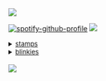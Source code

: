<img src="https://file.garden/Zvc9-_BkGl48gASt/tumblr_35c11451945517b94d17ce6a5f84e0e3_d68c91ae_1280.png">

[![spotify-github-profile](https://spotify-github-profile.kittinanx.com/api/view?uid=31blrcsa5a2jfah66gxcy2gdm6he&cover_image=true&theme=default&show_offline=true&background_color=121212&interchange=true)](https://spotify-github-profile.kittinanx.com/api/view?uid=31blrcsa5a2jfah66gxcy2gdm6he&redirect=true) <img src="https://file.garden/Zvc9-_BkGl48gASt/8ef0592268e15e3f1dc99dfb8b349e5a-removebg-preview.png"><br>

<details><summary style="font-size: 13px;" class="mb8"><u>stamps</u> </summary>

<p>

<img src="https://file.garden/Zvc9-_BkGl48gASt/tumblr_24e01291512666456ca1792db2a09ec9_a2df73a1_100.png"><img src="https://file.garden/Zvc9-_BkGl48gASt/tumblr_3fa9f848a4cc94669f78e4146798c9af_742dc17c_100.jpg"><img src="https://file.garden/Zvc9-_BkGl48gASt/glowface.gif"><img src="https://file.garden/Zvc9-_BkGl48gASt/simon.gif"><img src="https://file.garden/Zvc9-_BkGl48gASt/tumblr_9e4da4266cb8324d0f3af2c21472080c_41a6fca0_100.png"><img src="https://file.garden/Zvc9-_BkGl48gASt/mcr5_stamp.webp"><img src="https://file.garden/Zvc9-_BkGl48gASt/dda7n69-636915b8-4dce-4c1f-8d4e-51cf4cb648d9.png"><img src="https://file.garden/Zvc9-_BkGl48gASt/tumblr_3520e5b5c0b68f7a3ffefee772f833a0_a3e9f9e6_100.webp"><img src="https://file.garden/Zvc9-_BkGl48gASt/Elephant-stamp.gif"><img src="https://file.garden/Zvc9-_BkGl48gASt/tumblr_bc7a6e6fb0674736e93fabd22fcab1e6_ed30ed33_100.png"><img src="https://file.garden/Zvc9-_BkGl48gASt/b13.png"><img src="https://file.garden/Zvc9-_BkGl48gASt/tumblr_056cbdfb5170cb3e3bf6ed59f4cd56f6_5c10352d_100.png"><img src="https://file.garden/Zvc9-_BkGl48gASt/4dcff2ea0f1c83904f2c0f784e6d43359c0e8928.gif"><img src="https://file.garden/Zvc9-_BkGl48gASt/b713dce3204784c81b046825af3b3c7ccfe78df9.gif"><img src="https://file.garden/Zvc9-_BkGl48gASt/75dfa2076ad394a80a5ec1a0009961320765d66a.gif"><img src="https://file.garden/Zvc9-_BkGl48gASt/tumblr_inline_ont4mw6Ssw1u5rvwj_500.gif"><img src="https://file.garden/Zvc9-_BkGl48gASt/43eb00f4.png"><img src="https://file.garden/Zvc9-_BkGl48gASt/tumblr_ph0qh6iOk31xy0eh3o3_100.png"><img src="https://file.garden/Zvc9-_BkGl48gASt/b296ad46edac6c8542652a276160be63485d1192.png"><img src="https://file.garden/Zvc9-_BkGl48gASt/c114da31dcd997ad6ff69bb0a18038c4f6228d74.png"><img src="https://file.garden/Zvc9-_BkGl48gASt/d48c61bba47adb45d5703100b57cf9b655436814.png"><img src="https://file.garden/Zvc9-_BkGl48gASt/bakerrainbow.png"><img src="https://file.garden/Zvc9-_BkGl48gASt/tumblr_24cd8cf9bc4bda1b88a5f4abead015ec_ad327217_100.jpg"><img src="https://file.garden/Zvc9-_BkGl48gASt/ferret.png"><img src="https://file.garden/Zvc9-_BkGl48gASt/believe.png"><img src="https://file.garden/Zvc9-_BkGl48gASt/baddecisions.png"><img src="https://file.garden/Zvc9-_BkGl48gASt/furret2.png"><img src="https://file.garden/Zvc9-_BkGl48gASt/guinea.gif"><img src="https://file.garden/Zvc9-_BkGl48gASt/ilovemusic.gif"><img src="https://file.garden/Zvc9-_BkGl48gASt/rockmusic.gif"><img src="https://file.garden/Zvc9-_BkGl48gASt/ddw2ege-da13eb4c-1997-413c-9f7d-bb874bf776cf.png"><img src="https://file.garden/Zvc9-_BkGl48gASt/kandi.png"><img src="https://file.garden/Zvc9-_BkGl48gASt/Homestuckshater.webp"><img src="https://file.garden/Zvc9-_BkGl48gASt/emoshavefeelinh2.gif"><img src="https://file.garden/Zvc9-_BkGl48gASt/omgg.png"><img src="https://file.garden/Zvc9-_BkGl48gASt/badapple.gif"><img src="https://file.garden/Zvc9-_BkGl48gASt/_3.png"><img src="https://file.garden/Zvc9-_BkGl48gASt/Karkathit.gif"><img src="https://file.garden/Zvc9-_BkGl48gASt/carseatheadrest.jpg"><img src="https://file.garden/Zvc9-_BkGl48gASt/dave1.png"><img src="https://file.garden/Zvc9-_BkGl48gASt/luv-zombies1.jpg"><img src="https://file.garden/Zvc9-_BkGl48gASt/apple_shoe.png"><img src="https://file.garden/Zvc9-_BkGl48gASt/buttons.png"><img src="https://file.garden/Zvc9-_BkGl48gASt/belts.png"><img src="https://file.garden/Zvc9-_BkGl48gASt/dirk.gif"><img src="https://file.garden/Zvc9-_BkGl48gASt/emo_b.png"><img src="https://file.garden/Zvc9-_BkGl48gASt/princess.gif"><img src="https://file.garden/Zvc9-_BkGl48gASt/wallace1.png"><img src="https://file.garden/Zvc9-_BkGl48gASt/vampires.png"><img src="https://file.garden/Zvc9-_BkGl48gASt/jthm-fan.gif"><img src="https://file.garden/Zvc9-_BkGl48gASt/hardly-logout.png"><img src="https://file.garden/Zvc9-_BkGl48gASt/black-dresses4.png"><img src="https://file.garden/Zvc9-_BkGl48gASt/tumblr_bc7a6e6fb0674736e93fabd22fcab1e6_ed30ed33_100.png"><img src="https://file.garden/Zvc9-_BkGl48gASt/tumblr_78a963353822a92f1905b9361ca56699_14dd2fa3_100.gif"><img src="https://file.garden/Zvc9-_BkGl48gASt/Davesteidee.gif"><img src="https://file.garden/Zvc9-_BkGl48gASt/389249151404cfc697bad3ef310ce0d57af77ea4.gif"><img src="https://file.garden/Zvc9-_BkGl48gASt/nepeta.gif"><img src="https://file.garden/Zvc9-_BkGl48gASt/dsprite.png"><img src="https://file.garden/Zvc9-_BkGl48gASt/tumblr_7ef9cb744d226fab1fb380457ed243cf_a880444d_100.webp"><img src="https://file.garden/Zvc9-_BkGl48gASt/tumblr_0757d8e8f3637781a85096653e674fa8_adecd379_100.jpg"><img src="https://file.garden/Zvc9-_BkGl48gASt/leopard_print.png"><img src="https://file.garden/Zvc9-_BkGl48gASt/mustache.png"><img src="https://file.garden/Zvc9-_BkGl48gASt/dave1.png"><img src="https://file.garden/Zvc9-_BkGl48gASt/typos.gif"><img src="https://file.garden/Zvc9-_BkGl48gASt/80c31af7408b92eefd6674acaef73e8cd05af54d.gif"><img src="https://file.garden/Zvc9-_BkGl48gASt/f92e40a3.png"><img src="https://file.garden/Zvc9-_BkGl48gASt/9f2163914360aeb2f50ffd9aef85103d85c65256.gif"><img src="https://file.garden/Zvc9-_BkGl48gASt/d1em5fa-209976bd-c4dc-4ee2-a8b0-ccfc8a52a345.gif"><img src="https://file.garden/Zvc9-_BkGl48gASt/aeaeaeaeaw.png"><img src="https://file.garden/Zvc9-_BkGl48gASt/d2ofn3j-b424517b-62d6-42f0-a530-a9b0fb934a80.gif"><img src="https://file.garden/Zvc9-_BkGl48gASt/db9v397-284db557-6847-4d21-ad1a-fd986c4d4176.png"><img src="https://file.garden/Zvc9-_BkGl48gASt/da6qxyg-b84be382-3c87-487b-87ef-e481f61c6589.png"><img src="https://file.garden/Zvc9-_BkGl48gASt/dbvx3ch-78fab7e3-e1b7-462d-b7ea-d9157cfa8224.png"><img src="https://file.garden/Zvc9-_BkGl48gASt/d55xsql-923d5b66-8a86-40f9-af8d-607d0452d2e0.png"><img src="https://file.garden/Zvc9-_BkGl48gASt/d6lbdlr-f50b9f99-8c24-4f47-9fa6-7cd734a23ef8.png"><img src="https://file.garden/Zvc9-_BkGl48gASt/d4pem6a-17abc6e0-7aad-489f-8ca5-105b94dcd0d1.gif"><img src="https://file.garden/Zvc9-_BkGl48gASt/d8yrl1j-c8e962fc-50ce-48e5-bcaa-01e785f5ad1c.gif"><img src="https://file.garden/Zvc9-_BkGl48gASt/jay-2.png"><img src="https://file.garden/Zvc9-_BkGl48gASt/dggu38j-168d8a94-1d27-43cb-afe0-8922c98c0147.gif"><img src="https://file.garden/Zvc9-_BkGl48gASt/dggu4al-4ff6b685-af28-4878-97d1-b063a1ecc531.gif"><img src="https://file.garden/Zvc9-_BkGl48gASt/dgdrcch-6ab5cda3-66f9-4069-a8fb-add4e5f34a16.gif"><img src="https://file.garden/Zvc9-_BkGl48gASt/SEBASTIAN-PETPET.gif"><img src="https://file.garden/Zvc9-_BkGl48gASt/dgnefgj-58722b58-027e-4479-a982-e127148392aa.gif"><img src="https://file.garden/Zvc9-_BkGl48gASt/dgh9a6e-b402b992-8531-4acc-b096-c3d20a2c2e1d.gif"><img src="https://file.garden/Zvc9-_BkGl48gASt/d5lqnoe-677cb00e-d374-4378-bfc6-887665f51371.png"><img src="https://file.garden/Zvc9-_BkGl48gASt/681d5920.gif"><img src="https://file.garden/Zvc9-_BkGl48gASt/dc835j7-c236b83f-72e7-42d9-a15f-7c94fe9d7b7a.png"><img src="https://file.garden/Zvc9-_BkGl48gASt/tumblr_8b7e548cad2ab672ae14b795e4970700_12c962d7_100.webp"><img src="https://file.garden/Zvc9-_BkGl48gASt/b3.gif"><img src="https://file.garden/Zvc9-_BkGl48gASt/2xDMfyM.jpg"><img src="https://file.garden/Zvc9-_BkGl48gASt/3454ee0cb967132f60b06cf265bcc8b47a3112db.gif"><img src="https://file.garden/Zvc9-_BkGl48gASt/d2igrme-a53e36f5-0c71-48a1-827a-f5ff4200d32a.png"><img src="https://file.garden/Zvc9-_BkGl48gASt/d2osjte-b2037b9f-44b7-4453-afdb-46401adab0d2.png"><img src="https://file.garden/Zvc9-_BkGl48gASt/d2pd2he-b284c3cb-010d-44f2-a963-dfa1d5e185bd.gif"><img src="https://file.garden/Zvc9-_BkGl48gASt/d2pi0ue-c495533d-b35e-4aad-9dac-4fb9aa3a369e.png"><img src="https://file.garden/Zvc9-_BkGl48gASt/tumblr_a1555693a5eda94e1d74a1a7b35f92d4_a431ba05_100.webp"><img src="https://file.garden/Zvc9-_BkGl48gASt/53c2f680.png"><img src="https://file.garden/Zvc9-_BkGl48gASt/160e213c.png"><img src="https://file.garden/Zvc9-_BkGl48gASt/e2b1e50c.png"><img src="https://file.garden/Zvc9-_BkGl48gASt/1d707c13.png"><img src="https://file.garden/Zvc9-_BkGl48gASt/f2bb7bec.png"><img src="https://file.garden/Zvc9-_BkGl48gASt/forest_aes_stamp_by_amekin_d9ok5x2-fullview.png"><img src="https://file.garden/Zvc9-_BkGl48gASt/_no__by_redkuu_da7nb16-fullview.png"><img src="https://file.garden/Zvc9-_BkGl48gASt/d1564u9-60c0ba18-603e-4dda-b6e0-f358bd452784.gif"><img src="https://file.garden/Zvc9-_BkGl48gASt/dark_trees_stamp_by_g0reh0und_d8jccvk-fullview.png"><img src="https://file.garden/Zvc9-_BkGl48gASt/image16.gif"><img src="https://file.garden/Zvc9-_BkGl48gASt/gir__s_bacon_soap_stamp_by_frelly_is_kelly.gif"><img src="https://file.garden/Zvc9-_BkGl48gASt/asdf_fan_by_mr_mooner.png"><img src="https://file.garden/Zvc9-_BkGl48gASt/7ae73b8acbab3639d85100ab8b2d1236-d4qghf1.gif"><img src="https://file.garden/Zvc9-_BkGl48gASt/i_imagine_with_music_stamp_by_tastelessfate.gif"><img src="https://file.garden/Zvc9-_BkGl48gASt/ddbdrjb-d171df1c-abd8-4644-9e88-50e54c7c6eb0.png"><img src="https://file.garden/Zvc9-_BkGl48gASt/dd83bfz-d24abff7-bce1-437f-bcbc-a1241c98c57c.png"><img src="https://file.garden/Zvc9-_BkGl48gASt/dd83bh6-3e9384a4-b0fc-48fb-bd3c-894e9e593f6e.png"><img src="https://file.garden/Zvc9-_BkGl48gASt/dd83bkf-8b5b725b-516d-4e7a-af0e-f02bf4ae4fa8.png"><img src="https://file.garden/Zvc9-_BkGl48gASt/dd7e3vz-4693ee67-65e3-47df-874e-a564c23ae1d9.png"><img src="https://file.garden/Zvc9-_BkGl48gASt/3f7eb5c0.gif"><img src="https://file.garden/Zvc9-_BkGl48gASt/rammy%20ujl.png"><img src="https://file.garden/Zvc9-_BkGl48gASt/hoot%20(4).png"><img src="https://file.garden/Zvc9-_BkGl48gASt/boot%20(5).gif"><img src="https://file.garden/Zvc9-_BkGl48gASt/3813e8ad-fc32-436b-891f-e4461ebce2a0.png"><img src="https://file.garden/Zvc9-_BkGl48gASt/flaiki4.png"><img src="https://file.garden/Zvc9-_BkGl48gASt/Al00ndr44.gif"><img src="https://file.garden/Zvc9-_BkGl48gASt/stamp176.png"><img src="https://file.garden/Zvc9-_BkGl48gASt/oceanicDA.png"><img src="https://file.garden/Zvc9-_BkGl48gASt/miiyukiichan2.png"><img src="https://file.garden/Zvc9-_BkGl48gASt/chocolaterevel2.gif"><img src="https://file.garden/Zvc9-_BkGl48gASt/chocolaterevel1.gif"><img src="https://file.garden/Zvc9-_BkGl48gASt/jackisnotbright.gif"><img src="https://file.garden/Zvc9-_BkGl48gASt/lovezombies.png"><img src="https://file.garden/Zvc9-_BkGl48gASt/dave.png"><img src="https://file.garden/Zvc9-_BkGl48gASt/eeyup.gif"><img src="https://file.garden/Zvc9-_BkGl48gASt/napplejack.png"><img src="https://file.garden/Zvc9-_BkGl48gASt/starlights.png"><img src="https://file.garden/Zvc9-_BkGl48gASt/terezi.png"><img src="https://file.garden/Zvc9-_BkGl48gASt/stamp25.png"><img src="https://file.garden/Zvc9-_BkGl48gASt/special.png"><img src="https://file.garden/Zvc9-_BkGl48gASt/irecorddavestrider.png"><img src="https://file.garden/Zvc9-_BkGl48gASt/funny_noises_by_cr1kk3t_d40pbg7.png"><img src="https://file.garden/Zvc9-_BkGl48gASt/iswear.gif"><img src="https://external-media.spacehey.net/media/sJ9cdg2hx1LF-pOGQdQLWSVHxG52mDmdHiD07FA7VhGg=/https://images-wixmp-ed30a86b8c4ca887773594c2.wixmp.com/i/ea1843dd-a5f3-48dd-b8c9-eb05e25b0b9b/d1nnnbh-ff5dadab-56a9-40aa-b894-d6409459d551.gif"><img src="https://external-media.spacehey.net/media/siTjCVItDu6k-ijd610xHBC0plzmVkB06MFIFN4hGbZw=/https://i.ibb.co/8MvYH5m/glasses-stamp-by-nurserabs-d6scoeh-fullview.png"><img src="https://external-media.spacehey.net/media/s_-w5X4SgkpLnGxUA_j3tvtZrL5MKiKt71iT9PGXfPoE=/https://popteamepic.carrd.co/assets/images/gallery75/d0fad615.png?v10408301085951"><img src="https://file.garden/Zvc9-_BkGl48gASt/goretrance_x_stamp_by_illr0y_di5n02l-fullview.png"><img src="https://file.garden/Zvc9-_BkGl48gASt/mainstream_muthafucka_stamp_by_illr0y_di5n050-fullview.png"><img src="https://file.garden/Zvc9-_BkGl48gASt/badstamp.jpg"><img src="https://file.garden/Zvc9-_BkGl48gASt/ilovev.png"><img src="https://file.garden/Zvc9-_BkGl48gASt/tumblr_a8dcea81b285606d6305c659aafcb7a4_19ca0449_100.png"><img src="https://file.garden/Zvc9-_BkGl48gASt/tumblr_c982fb4c5e101a939c168789bd9e3a37_6832d7e8_100.png"><img src="https://file.garden/Zvc9-_BkGl48gASt/tumblr_2c24367d368a8585c6c463f7c68c0026_6930438b_100.webp"><img src="https://file.garden/Zvc9-_BkGl48gASt/tumblr_3d789f03a2c7b087ca494e92b0a9b5eb_3b5f820a_100.webp"><img src="https://file.garden/Zvc9-_BkGl48gASt/tumblr_fa2b83ee30954357d1988de03de038aa_27b2a28f_100.png"><img src="https://file.garden/Zvc9-_BkGl48gASt/tumblr_365034bb19b1841eb7aa91ba7be3ef92_bb27f055_100.png"><img src="https://file.garden/Zvc9-_BkGl48gASt/tumblr_a2a7bebcb00171873483457743b40037_fad681e9_100.png"><img src="https://file.garden/Zvc9-_BkGl48gASt/tumblr_350f1ef0a2606ea6c8210974e8135e34_ee7b1fb4_100.png"><img src="https://file.garden/Zvc9-_BkGl48gASt/tumblr_e3743fe5c5a1809d427c58763b15ce3e_b24ce0de_100.webp"><img src="https://file.garden/Zvc9-_BkGl48gASt/tumblr_c027522be1939cf65afe3f3ce890d4ae_f3dd07ee_100.png"><img src="https://file.garden/Zvc9-_BkGl48gASt/tumblr_e3fea8530e5343d39669d12b45f93530_73ebb13b_100.jpg"><img src="https://file.garden/Zvc9-_BkGl48gASt/tumblr_53f2e2455d52f6821f4401488acbf475_f5b66bd9_100.png"><img src="https://file.garden/Zvc9-_BkGl48gASt/tumblr_361a90dcc39aaac23e2571caa5377c7e_9502add3_100.png"><img src="https://file.garden/Zvc9-_BkGl48gASt/tumblr_4710a12e7c70d4504c513fe318ad05a1_55e042a0_100.png"><img src="https://file.garden/Zvc9-_BkGl48gASt/tumblr_9dcf783bdd43d3feff676441631b5b07_828096e0_100.jpg"><img src="https://file.garden/Zvc9-_BkGl48gASt/tumblr_dbb7d1e6e6675d92eab54bd943db4acb_1f34d3ec_100.png"><img src="https://file.garden/Zvc9-_BkGl48gASt/tumblr_33040e38bb0d60d7ab6e1e664560b2a7_81c110fc_100.webp"><img src="https://file.garden/Zvc9-_BkGl48gASt/tumblr_cfcc23125987c8b68c46cd0c5582526b_df820fca_100.webp"><img src="https://file.garden/Zvc9-_BkGl48gASt/tumblr_dcead6d9263be73afef91fd2c170b5ff_bbb0e959_100.png"><img src="https://file.garden/Zvc9-_BkGl48gASt/tumblr_d185b2788832572273b2420c8a8c113e_b6dce00b_100.png"><img src="https://file.garden/Zvc9-_BkGl48gASt/tumblr_e1f27df36ffd4a2cc9241cc162a738f4_b9244da4_100.png"><img src="https://file.garden/Zvc9-_BkGl48gASt/tumblr_8bfa8dbcbdebc8708173f77c36![meta10](https://github.com/user-attachments/assets/1fec4ac1-f954-45f9-a96e-e92ac0126f75)
533bc2_c61b471a_100.png"><img src="https://file.garden/Zvc9-_BkGl48gASt/tumblr_4e2110b2eeb4c343f7d5aa7ef485a727_397ca7c1_100.png"><img src="https://file.garden/Zvc9-_BkGl48gASt/tumblr_8bbf71682f93ac331c149c4bf6d0819e_77d685ec_100.png"><img src="https://file.garden/Zvc9-_BkGl48gASt/tumblr_9c0c9c50cbec8704613bcbc4079a02f7_6690373f_100.png"><img src="https://file.garden/Zvc9-_BkGl48gASt/tumblr_5edade3b486148ea186c6c36ade2db4f_a46bcb50_100.png"><img src="https://file.garden/Zvc9-_BkGl48gASt/tumblr_537cf49bff4c501d2a88a2e2f1b189c3_95531042_100.png"><img src="https://file.garden/Zvc9-_BkGl48gASt/tumblr_aa7c13172f52b10850082a3f6fdcc553_d293a269_100.png"><img src="https://file.garden/Zvc9-_BkGl48gASt/tumblr_e36c103321c554e6817f31327eb37c06_873f15f7_100.png"><img src="https://file.garden/Zvc9-_BkGl48gASt/tumblr_8830302244842cbc4c6dcf084befc88f_4bf41e48_100.png"><img src="https://file.garden/Zvc9-_BkGl48gASt/tumblr_6eb8cac3917fd074893fa526505ca421_3b8726b0_100.webp"><img src="https://file.garden/Zvc9-_BkGl48gASt/tumblr_1d53d312e0c3748c68bafad76add52d0_e6855430_100.png"><img src="https://file.garden/Zvc9-_BkGl48gASt/tumblr_56e45e3a173528b5506572995c65940a_1231c73f_100.webp"><img src="https://file.garden/Zvc9-_BkGl48gASt/tumblr_2d86fde9ec3ae2b5d8fc647bce3176c2_e14da683_100.png"><img src="https://file.garden/Zvc9-_BkGl48gASt/nightowl.gif"><img src="https://file.garden/Zvc9-_BkGl48gASt/kickbox.gif"><img src="https://file.garden/Zvc9-_BkGl48gASt/kle.png"><img src="https://file.garden/Zvc9-_BkGl48gASt/d5x9pgt-295551f3-5f53-4120-ab66-4db5cec500bd.png"><img src="https://file.garden/Zvc9-_BkGl48gASt/dd4uujw-73737255-7fe5-41cf-bdc1-6bb8df950fd7.png"><img src="https://file.garden/Zvc9-_BkGl48gASt/a33.gif"><img src="https://file.garden/Zvc9-_BkGl48gASt/a40.jpg"><img src="https://file.garden/Zvc9-_BkGl48gASt/a72.gif"><img src="https://file.garden/Zvc9-_BkGl48gASt/i2.gif"><img src="https://file.garden/Zvc9-_BkGl48gASt/f35.png"><img src="https://file.garden/Zvc9-_BkGl48gASt/f24.png"><img src="https://file.garden/Zvc9-_BkGl48gASt/k35.gif"><img src="https://file.garden/Zvc9-_BkGl48gASt/b27.gif"><img src="https://file.garden/Zvc9-_BkGl48gASt/b73.png"><img src="https://file.garden/Zvc9-_BkGl48gASt/b59.png"><img src="https://file.garden/Zvc9-_BkGl48gASt/c14.gif"><img src="https://file.garden/Zvc9-_BkGl48gASt/c11.gif"><img src="https://file.garden/Zvc9-_BkGl48gASt/d45.gif"><img src="https://file.garden/Zvc9-_BkGl48gASt/d29.png"><img src="https://file.garden/Zvc9-_BkGl48gASt/d85.png"><img src="https://file.garden/Zvc9-_BkGl48gASt/dihirk5-f1235cad-7aee-4aed-96d6-307c7eae0c52.png"><img src="https://file.garden/Zvc9-_BkGl48gASt/dihoeq9-b2e59663-c773-40c7-89d6-1e583a970174.png"><img src="https://file.garden/Zvc9-_BkGl48gASt/dihiokn-c457aa2b-6d48-4024-b554-2ea8cd5d9f1c.png"><img src="https://file.garden/Zvc9-_BkGl48gASt/STAMP%20(2202).png"><img src="https://file.garden/Zvc9-_BkGl48gASt/wow%20crazy.png"><img src="https://file.garden/Zvc9-_BkGl48gASt/zeroday.png"><img src="https://file.garden/Zvc9-_BkGl48gASt/daz5wcs-ce0ae379-0e44-43b8-b693-158b22c4b642.png"><img src="https://file.garden/Zvc9-_BkGl48gASt/STAMP%20breaking%20bad.gif"><img src="https://file.garden/Zvc9-_BkGl48gASt/bratstamp.png"><img src="https://file.garden/Zvc9-_BkGl48gASt/723200361a01e72a332336603eee41dcdf250a9a.png"><img src="https://file.garden/Zvc9-_BkGl48gASt/dd8e2pd-42c444cd-48b9-458e-b4bb-572169394769.png"><img src="https://file.garden/Zvc9-_BkGl48gASt/aaf63884a596680910bab67262aa5077985a7105.gif"><img src="https://file.garden/Zvc9-_BkGl48gASt/scottfan.gif"><img src="https://file.garden/Zvc9-_BkGl48gASt/32a56c6c.gif"><img src="https://file.garden/Zvc9-_BkGl48gASt/2af86dd7.png"><img src="https://file.garden/Zvc9-_BkGl48gASt/7fbdad39.png"><img src="https://file.garden/Zvc9-_BkGl48gASt/d9e49228.png"><img src="https://file.garden/Zvc9-_BkGl48gASt/09fd5194.png"><img src="https://file.garden/Zvc9-_BkGl48gASt/dd13b106.png"><img src="https://file.garden/Zvc9-_BkGl48gASt/d79rzo8-f2696464-3680-4ac5-a64c-58a7a0cb6800.png"><img src="https://file.garden/Zvc9-_BkGl48gASt/dacxu7n-35f9314c-7fac-4072-a368-a560ba30b7d3.png"><img src="https://file.garden/Zvc9-_BkGl48gASt/duy63o-b8ec834e-d07e-44d2-b5df-dfe137185961.gif"><img src="https://file.garden/Zvc9-_BkGl48gASt/d341odm-bf0ed965-fda8-48a6-9c73-cf29d8ad9d7a.png"><img src="https://file.garden/Zvc9-_BkGl48gASt/d30hgyn-571c277c-b7fb-4c7f-b517-43ca6f0f1f05.png"><img src="https://file.garden/Zvc9-_BkGl48gASt/d59k0p4-3345b610-7a45-478a-b6d1-2d42eb182cc0.gif"><img src="https://file.garden/Zvc9-_BkGl48gASt/d418ifz-5390c70e-2707-4663-bef6-54f3fdad6feb.gif"><img src="https://file.garden/Zvc9-_BkGl48gASt/d3ikyuk-f7d79e4f-0999-470a-ac03-5af779813fe1.gif"><img src="https://file.garden/Zvc9-_BkGl48gASt/d8xqhq6-02df35c4-5543-402c-a0f8-30bffefd7baf.png"><img src="https://file.garden/Zvc9-_BkGl48gASt/d3b53j4-175cec26-a701-4a21-aa8a-b14e4be3d6e7.png"><img src="https://file.garden/Zvc9-_BkGl48gASt/xbox-stamp.gif"><img src="https://file.garden/Zvc9-_BkGl48gASt/striders-gonna-stride-B)-stamp.gif"><img src="https://file.garden/Zvc9-_BkGl48gASt/Luka-chan%20Stamp%20by%20aristodemelugix.png"><img src="https://file.garden/Zvc9-_BkGl48gASt/OMG%20Lily%20Stamp%20by%20aristodemelugix.png"><img src="https://file.garden/Zvc9-_BkGl48gASt/roblox%20go%20commit.gif"><img src="https://file.garden/Zvc9-_BkGl48gASt/deumhvj-defa3ba4-4747-4ffc-bebe-28433f31965a.png"><img src="https://file.garden/Zvc9-_BkGl48gASt/fig.png"><img src="https://file.garden/Zvc9-_BkGl48gASt/%5E_%5E_stamp.gif"><img src="https://file.garden/Zvc9-_BkGl48gASt/jammin.gif"><img src="https://file.garden/Zvc9-_BkGl48gASt/tumblr_cb2bd44416f96a181ff8594d2cee6eef_cdfda7c9_100.jpg"><img src="https://file.garden/Zvc9-_BkGl48gASt/tumblr_ce2f1cdcbed114e1f613e9516daa029a_8e002c7a_100.gif"><img src="https://file.garden/Zvc9-_BkGl48gASt/d74ixd8-94df3a93-18a7-401d-acca-1f7df2991870.png"><img src="https://file.garden/Zvc9-_BkGl48gASt/liittutubi_167488837.gif"><img src="https://file.garden/Zvc9-_BkGl48gASt/tumblr_5874ad983597b96d5c1ef96f0059c168_b4a4dd3c_100.gif"><img src="https://file.garden/Zvc9-_BkGl48gASt/dgwx5c1-4ba747b0-0096-4960-94cf-6958e01913aa.gif"><img src="https://file.garden/Zvc9-_BkGl48gASt/diisdij-8a13a0c7-33f1-4775-8e54-b290ac382e57.gif"><img src="https://file.garden/Zvc9-_BkGl48gASt/dh7jwhx-b5da0424-bd37-475b-b04a-b81db2c19754.gif"><img src="https://file.garden/Zvc9-_BkGl48gASt/dgxwqpg-14e69769-f1a1-461f-ac40-d1a7764b5575.gif"><img src="https://file.garden/Zvc9-_BkGl48gASt/dgx0x61-93faffe9-2431-4b0a-af3f-752532f5923b.gif"><img src="https://file.garden/Zvc9-_BkGl48gASt/dgwwyz2-69b1b30f-3c5c-4265-9059-2df80995f92c.gif"><img src="https://file.garden/Zvc9-_BkGl48gASt/dgwwy38-2302b9dc-1e56-4de7-ba18-fb2d03146757.gif"><img src="https://file.garden/Zvc9-_BkGl48gASt/dg27i7i-c0498ffe-e637-46b1-8bb2-6001723f481c.gif"><img src="https://file.garden/Zvc9-_BkGl48gASt/d56a1e9-c696e3ca-fac6-4cbb-9111-e4477218c048.gif"><img src="https://file.garden/Zvc9-_BkGl48gASt/dj3r0q1-d550d20e-ad18-48fd-9eab-8e196baa8dab.gif"><img src="https://file.garden/Zvc9-_BkGl48gASt/dgyvgqi-7bd5b755-88ce-4db9-9c78-a49f56dd621a.gif"><img src="https://file.garden/Zvc9-_BkGl48gASt/flesh_cousin_stamp_by_vriedi_dh3jl7k-fullview.png"><img src="https://file.garden/Zvc9-_BkGl48gASt/untitled3_20240310213443_by_tobysmokes2much_dh1dbbt-fullview.png"><img src="https://file.garden/Zvc9-_BkGl48gASt/dandy_s_world_stamp__rudie_stamp_by_theandikaofficial_diyvv3k-fullview.png"><img src="https://file.garden/Zvc9-_BkGl48gASt/dandy_s_world_stamp__looey_stamp_by_theandikaofficial_diyw0m3-fullview.png"><img src="https://file.garden/Zvc9-_BkGl48gASt/dandy_s_world_stamp__toodles_stamp_by_theandikaofficial_diyw1ow-fullview.png"><img src="https://file.garden/Zvc9-_BkGl48gASt/dirk_motherfucking_strider_by_eyelo0rz_d4ui67f-fullview.png"><img src="https://file.garden/Zvc9-_BkGl48gASt/__homestuck___karezi_stamp__request__by_prettyglare_d5vueml-fullview.png"><img src="https://file.garden/Zvc9-_BkGl48gASt/dhljcup-ba310329-59ed-49a8-93ca-1403046cb8f5.gif"><img src="https://file.garden/Zvc9-_BkGl48gASt/untitled_by_dirkstriderreal_dgimdai-fullview.jpg"><img src="https://file.garden/Zvc9-_BkGl48gASt/d9kheoj-cec19098-6014-42d0-aad4-4e2a08f64bd8.gif"><img src="https://file.garden/Zvc9-_BkGl48gASt/stamp__latula_by_shendijiro_d5dknlt-fullview.jpg"><img src="https://file.garden/Zvc9-_BkGl48gASt/d8icjcu-5dfa567a-e236-4b85-973c-6a4650520895.gif"><img src="https://file.garden/Zvc9-_BkGl48gASt/cow_stamp_by_themaskedanddamned_dhr8sdh-fullview.png"><img src="https://file.garden/Zvc9-_BkGl48gASt/mccree_samf_by_zheffari_dbm9r07-fullview.png"><img src="https://file.garden/Zvc9-_BkGl48gASt/dcrka7a-c26c501b-2160-43ae-9b8c-3c10bf00c27c.gif"><img src="https://file.garden/Zvc9-_BkGl48gASt/dc9g7tw-d2a87f2e-d189-4d0c-a5a5-c2b4e11ab43e.gif"><img src="https://file.garden/Zvc9-_BkGl48gASt/bethyl_stamp_by_thenoodlerebel_d84010z-fullview.png"><img src="https://file.garden/Zvc9-_BkGl48gASt/d66daso-fcddd339-61c4-48bf-b0a8-4021b4ee0ce6.gif"><img src="https://file.garden/Zvc9-_BkGl48gASt/ddb7jma-561dc1d8-bfb7-4273-aabd-b7879a18def8.gif"><img src="https://file.garden/Zvc9-_BkGl48gASt/snufkin_stamp_by_buggos_d9l9r87-fullview.png"><img src="https://file.garden/Zvc9-_BkGl48gASt/d2jgu4p-183a398b-93d8-43cd-b2c3-24aa5a402d78.gif"><img src="https://file.garden/Zvc9-_BkGl48gASt/donnie_darko_stamp_by_trubbsy_d4fnxyt-fullview.png"><img src="https://file.garden/Zvc9-_BkGl48gASt/sky_cotl_stamp__ftu__by_awkwarf_ddc8tdo-fullview.png"><img src="https://file.garden/Zvc9-_BkGl48gASt/craig_tucker_stamp_by_skyliines_d2nl0qm-fullview.png"><img src="https://file.garden/Zvc9-_BkGl48gASt/craig_x_thomas_stamp_by_unitedstateskid_ddcsxsz-fullview.png"><img src="https://file.garden/Zvc9-_BkGl48gASt/pattern7.png"><img src="https://file.garden/Zvc9-_BkGl48gASt/pattern2.png"><img src="https://file.garden/Zvc9-_BkGl48gASt/funny2.png"><img src="https://file.garden/Zvc9-_BkGl48gASt/me.gif"><img src="https://file.garden/Zvc9-_BkGl48gASt/neverlistentohim.png"><img src="https://file.garden/Zvc9-_BkGl48gASt/ennisjack%20(1).gif"><img src="https://file.garden/Zvc9-_BkGl48gASt/ennis%20(1).png"><img src="https://file.garden/Zvc9-_BkGl48gASt/jake_english_stamp_by_kibblepup_dje60dj-fullview%20(1).png"><img src="https://file.garden/Zvc9-_BkGl48gASt/dje5ydu-10c4fef5-6a43-406c-a124-b9a0f31e5ca0%20(1).gif"><img src="https://file.garden/Zvc9-_BkGl48gASt/20_by_berrle_dbi7pw9-fullview.png"><img src="https://file.garden/Zvc9-_BkGl48gASt/stamp___pastel_brown_aesthetic_4_by_meringii_db7p9w4-fullview.png"><img src="https://file.garden/Zvc9-_BkGl48gASt/history.png"><img src="https://file.garden/Zvc9-_BkGl48gASt/IBehaveDifferently.gif"><img src="https://file.garden/Zvc9-_BkGl48gASt/I%20will%20use%20your%20neoprns.png"><img src="https://file.garden/Zvc9-_BkGl48gASt/jeezcomputeraddict.gif"><img src="https://file.garden/Zvc9-_BkGl48gASt/ride_a_cowboy_by_randomdude15_d1g9pxs-fullview.jpg"><img src="https://file.garden/Zvc9-_BkGl48gASt/Gayqueen.gif"><img src="https://file.garden/Zvc9-_BkGl48gASt/countyourdays.png"><img src="https://file.garden/Zvc9-_BkGl48gASt/mitski.jpg"><img src="https://file.garden/Zvc9-_BkGl48gASt/sebby.gif"><img src="https://file.garden/Zvc9-_BkGl48gASt/2-tavros.png"><img src="https://file.garden/Zvc9-_BkGl48gASt/i_love_snow__by_i_stamp-d2zpjx8.gif"><img src="https://file.garden/Zvc9-_BkGl48gASt/stamp_paramore.png"><img src="https://file.garden/Zvc9-_BkGl48gASt/stamp%20(33).gif"><img src="https://file.garden/Zvc9-_BkGl48gASt/heathersmovie.png"><img src="https://file.garden/Zvc9-_BkGl48gASt/paramore.png"><img src="https://file.garden/Zvc9-_BkGl48gASt/shy_stamp_by_neko_musume_d101gmx-fullview.jpg"><img src="https://file.garden/Zvc9-_BkGl48gASt/__im_die___stamp_by_oi_im_sad_dasy2l9-fullview.png"><img src="https://file.garden/Zvc9-_BkGl48gASt/tumblr_f98545c1b984fd51e6e9d5d81cd4fb9f_b1701d29_250.png"><img src="https://file.garden/Zvc9-_BkGl48gASt/291.gif"><img src="https://file.garden/Zvc9-_BkGl48gASt/demiboy_stamp.png"><img src="https://file.garden/Zvc9-_BkGl48gASt/rainbow_stamp.png"><img src="https://file.garden/Zvc9-_BkGl48gASt/trans_stamp.png"><img src="https://file.garden/Zvc9-_BkGl48gASt/IMG-1067.png"><img src="https://file.garden/Zvc9-_BkGl48gASt/IMG-1062.png"><img src="https://file.garden/Zvc9-_BkGl48gASt/Untitled635-20230529155050.png"><img src="https://file.garden/Zvc9-_BkGl48gASt/Untitled633-20230529153317.png"><img src="https://file.garden/Zvc9-_BkGl48gASt/9.png"><img src="https://file.garden/Zvc9-_BkGl48gASt/1.gif"><img src="https://file.garden/Zvc9-_BkGl48gASt/e70d5cb2.png"><img src="https://file.garden/Zvc9-_BkGl48gASt/johnblunt.gif"><img src="https://file.garden/Zvc9-_BkGl48gASt/9d7ee9b1.gif"><img src="https://file.garden/Zvc9-_BkGl48gASt/d37c204a.gif"><img src="https://file.garden/Zvc9-_BkGl48gASt/36b0528b.png"><img src="https://file.garden/Zvc9-_BkGl48gASt/633d42b2.png"><img src="https://file.garden/Zvc9-_BkGl48gASt/74ccdafa.png"><img src="https://file.garden/Zvc9-_BkGl48gASt/16d8689d09dd27a726b31d976b373a786053409d.png"><img src="https://file.garden/Zvc9-_BkGl48gASt/da45qra-b07e510e-c838-4e41-9484-0f911abc414d.png"><img src="https://file.garden/Zvc9-_BkGl48gASt/dbvx3a8-5e001d2e-c603-4ee8-84d2-57bf90c8a9a9.png"><img src="https://file.garden/Zvc9-_BkGl48gASt/dus4in-33dcfdea-3462-4afb-9dcb-be4536c0dc04.gif"><img src="https://file.garden/Zvc9-_BkGl48gASt/5970c9b503515c8a64f31e0122ce7e2f355e3d19.png"><img src="https://file.garden/Zvc9-_BkGl48gASt/ac3a3a3e124e116829230eb73cfe69076f2169fd.png"><img src="https://file.garden/Zvc9-_BkGl48gASt/2024-04-09-0yh-Kleki.png"><img src="https://file.garden/Zvc9-_BkGl48gASt/blinkies.gif"><img src="https://file.garden/Zvc9-_BkGl48gASt/d7ialnh-224e84cb-9a23-4d39-8101-3065deba2ad7.png"><img src="https://file.garden/Zvc9-_BkGl48gASt/d4fsih0-6e9c52b6-dcdc-4ba6-bc91-d1ce655b4160.png"><img src="https://file.garden/Zvc9-_BkGl48gASt/d420bf1d319fc67ccd701f9d95227158ec6a27ff.gif"><img src="https://file.garden/Zvc9-_BkGl48gASt/JUBlroG.png"><img src="https://file.garden/Zvc9-_BkGl48gASt/JUBlOcN.png"><img src="https://file.garden/Zvc9-_BkGl48gASt/282edd2c9b0dce49f4587ea70ecb58bb27e8476b.png"><img src="https://file.garden/Zvc9-_BkGl48gASt/loss.gif"><img src="https://file.garden/Zvc9-_BkGl48gASt/331039be.png"><img src="https://file.garden/Zvc9-_BkGl48gASt/i18.png"><img src="https://file.garden/Zvc9-_BkGl48gASt/6a1ab061f62c45257d8cbd969ff09efef0e37f93.gif"><img src="https://file.garden/Zvc9-_BkGl48gASt/5656e69ecabc13b4a88f869382bc894c5e127829.png"><img src="https://file.garden/Zvc9-_BkGl48gASt/ddbdybf-b3fd0c22-3cbf-419d-ac4f-7c67d9cdf666.png"><img src="https://file.garden/Zvc9-_BkGl48gASt/djraxq-80ca8ee0-c9a0-42ae-a0f5-5c6e631a9808.gif"><img src="https://file.garden/Zvc9-_BkGl48gASt/9gll6t.png"><img src="https://file.garden/Zvc9-_BkGl48gASt/hl7npv.png"><img src="https://file.garden/Zvc9-_BkGl48gASt/Untitled8-20240128160110-5-3.gif"><img src="https://file.garden/Zvc9-_BkGl48gASt/ddplg1.png"><img src="https://file.garden/Zvc9-_BkGl48gASt/d656ff9525ddb7a4ddc01a3cee416faa79fed03d.png"><img src="https://file.garden/Zvc9-_BkGl48gASt/d64adc3837f5d705cda654a05f2125ec4a1c5f55.png"><img src="https://file.garden/Zvc9-_BkGl48gASt/89c711a15b79d20aa62b1102cb509407a270bc1d.gif"><img src="https://file.garden/Zvc9-_BkGl48gASt/72348692_FCr.png"><img src="https://file.garden/Zvc9-_BkGl48gASt/72348493_lxW.png"><img src="https://file.garden/Zvc9-_BkGl48gASt/72430837_Sgz.png"><img src="https://file.garden/Zvc9-_BkGl48gASt/72435558_u8d.png"><img src="https://file.garden/Zvc9-_BkGl48gASt/7a840f67.gif"><img src="https://file.garden/Zvc9-_BkGl48gASt/d7ab1adf.gif"><img src="https://file.garden/Zvc9-_BkGl48gASt/024d3c41.gif"><img src="https://file.garden/Zvc9-_BkGl48gASt/846426d9.gif"><img src="https://file.garden/Zvc9-_BkGl48gASt/tumblr_ebef4e03f74ef98edb2967fda0f4fa44_0119d2cf_100.webp"><img src="https://file.garden/Zvc9-_BkGl48gASt/tumblr_4731f730bcaf6242243e2f991e4a32b6_8577af4f_100.png"><img src="https://file.garden/Zvc9-_BkGl48gASt/tumblr_540a1795b1690d2da1e17108d87b350f_283ce554_100.png"><img src="https://file.garden/Zvc9-_BkGl48gASt/tumblr_inline_pgrae5mRha1v11djx_540.png"><img src="https://file.garden/Zvc9-_BkGl48gASt/tumblr_ab140e423dfaa5b0d9cf7ab880121238_15b9696f_100.png"><img src="https://file.garden/Zvc9-_BkGl48gASt/scroffytoffee1.gif"><img src="https://file.garden/Zvc9-_BkGl48gASt/tumblr_88ad862c043491c10662923d9067a85f_2c281340_100.png"><img src="https://file.garden/Zvc9-_BkGl48gASt/tumblr_0bc1c078dbec251abe52204af7e0386c_6d8332f6_100.png"><img src="https://file.garden/Zvc9-_BkGl48gASt/tumblr_db1088eecd27f8bba715c6bf9a567895_5b4f3c62_100.png"><img src="https://file.garden/Zvc9-_BkGl48gASt/tumblr_bf9c1ad8e3bda2e6b2e335396b472dfd_60005d8b_100.png"><img src="https://file.garden/Zvc9-_BkGl48gASt/tumblr_a4335f1bec86310c0fd581729f02a183_caf37174_100.png"><img src="https://file.garden/Zvc9-_BkGl48gASt/daw2t83-b7623d3a-569f-464e-8ff0-01dcb6e1e6f4.png"><img src="https://file.garden/Zvc9-_BkGl48gASt/tumblr_9245a15dad34f3b6bd5179908407ec73_ccf91077_100.jpg"><img src="https://file.garden/Zvc9-_BkGl48gASt/ewjg45.png"><img src="https://file.garden/Zvc9-_BkGl48gASt/tumblr_pulsdepAzZ1xwjivko9_100.png"><img src="https://file.garden/Zvc9-_BkGl48gASt/bb17a841_original.gif"><img src="https://file.garden/Zvc9-_BkGl48gASt/98a4b6bd_original.jpg"><img src="https://file.garden/Zvc9-_BkGl48gASt/f784e20f_original.gif"><img src="https://file.garden/Zvc9-_BkGl48gASt/15fbf489_original.png"><img src="https://file.garden/Zvc9-_BkGl48gASt/tumblr_63a12f06b56bd010bbaba94aa14446f5_c8baf74d_100.jpg"><img src="https://file.garden/Zvc9-_BkGl48gASt/postcards.gif"><img src="https://file.garden/Zvc9-_BkGl48gASt/dbj1wal-563bb488-83b3-4b5f-a849-ca2f3b5dedcb.gif"><img src="https://file.garden/Zvc9-_BkGl48gASt/dbj1waj-2e28683d-d656-4073-b6cc-1a4f2a9c14eb.gif"><img src="https://file.garden/Zvc9-_BkGl48gASt/d1h9b7o-7c739cfc-fd5d-4f8c-a955-def5baaf93f2.png"><img src="https://file.garden/Zvc9-_BkGl48gASt/d6bn9t1-2add39a2-194f-4739-918b-a989ba2b3401.gif"><img src="https://file.garden/Zvc9-_BkGl48gASt/d7lfwmv-349dee89-557c-40ec-8855-04aeb3eb8aa3.gif"><img src="https://file.garden/Zvc9-_BkGl48gASt/dbrw7pr-4318a95a-d82f-4daf-bb22-1d6513a5e172.gif"><img src="https://file.garden/Zvc9-_BkGl48gASt/d7lggf4-9db1d71d-610f-473e-a7ef-b04cf3373d26.png"><img src="https://file.garden/Zvc9-_BkGl48gASt/tumblr_bf2ec991a14f0537e07b1b28ab6495bd_c79f4d12_100.png"><img src="https://file.garden/Zvc9-_BkGl48gASt/tumblr_0c1dba78c8b425f83802885867929f07_0a7d79e8_100.webp"><img src="https://file.garden/Zvc9-_BkGl48gASt/tumblr_21eb79811e05ea11796d80e8b6079aa8_47dcfd52_100.png"><img src="https://file.garden/Zvc9-_BkGl48gASt/stardew.png"><img src="https://file.garden/Zvc9-_BkGl48gASt/tumblr_inline_ry4oiwKdr91ystoy0_500.png"><img src="https://file.garden/Zvc9-_BkGl48gASt/tumblr_2ca2e97b292493a02619ea5a0750d85e_7351f42c_100.webp"><img src="https://file.garden/Zvc9-_BkGl48gASt/dd6zkw9-794b939f-a139-4b94-b60f-7357df7e4359.png"><img src="https://file.garden/Zvc9-_BkGl48gASt/ab72301f.png"><img src="https://file.garden/Zvc9-_BkGl48gASt/4fd70e42.png"><img src="https://file.garden/Zvc9-_BkGl48gASt/tumblr_733e1fcc7fa13305c616e837f3280a95_cf0bb1a3_100.png"><img src="https://file.garden/Zvc9-_BkGl48gASt/tumblr_742dda24dcd4b55479086fede2a766d5_d4304c6f_100.webp"><img src="https://file.garden/Zvc9-_BkGl48gASt/tumblr_6894ee0cf750079b63e238e7d19f4794_d9cbe8f6_100.png"><img src="https://file.garden/Zvc9-_BkGl48gASt/tumblr_31ac1408d89cf1bb87336b7703b532c5_40d04320_100.png"><img src="https://file.garden/Zvc9-_BkGl48gASt/tumblr_c40b998cba6be230b35b9aa6f8f27c13_f706189c_100.png"><img src="https://file.garden/Zvc9-_BkGl48gASt/su0j8w.png"><img src="https://file.garden/Zvc9-_BkGl48gASt/f9e49ac9f.png"><img src="https://file.garden/Zvc9-_BkGl48gASt/1757633a1fe5.png"><img src="https://file.garden/Zvc9-_BkGl48gASt/der5kwn.png"><img src="https://file.garden/Zvc9-_BkGl48gASt/tumblr_354cabee3737f562a77308673eae7685_ff6a03cc_100.webp"><img src="https://file.garden/Zvc9-_BkGl48gASt/tumblr_cb01fe4ce227800755a07e052aad489f_9714dcd7_100.png"><img src="https://file.garden/Zvc9-_BkGl48gASt/d35ra6c-f247b030-fc03-421f-8e37-3dc71094afc1.gif"><img src="https://file.garden/Zvc9-_BkGl48gASt/tumblr_8007c926a85b14542ed8ce3fad5b2920_4e590139_100.webp"><br>
<br>
<img src="https://file.garden/Zvc9-_BkGl48gASt/nepali_language_level_intermediate_by_theflagandanthemguy-d9f0qx5.png"><img src="https://file.garden/Zvc9-_BkGl48gASt/d9f0qt5-0b9f4b52-4686-4c09-acd9-ecf5a6cd6b24.png"><img src="https://file.garden/Zvc9-_BkGl48gASt/british_english_language_level_native_by_animexcaso-d81jajs.png">
</details>

<details><summary style="font-size: 13px;" class="mb8"><u>blinkies</u> </summary>

<p>

<img src="https://file.garden/Zvc9-_BkGl48gASt/tumblr_5c16c8af4b34b65ec829f4efe1692376_3ce9e5cc_250.webp"><img src="https://file.garden/Zvc9-_BkGl48gASt/tumblr_789f4641a7c64159e19b6f7ab7a2492e_8d9e6f53_250.webp"><img src="https://file.garden/Zvc9-_BkGl48gASt/ohioisforlovers2.gif"><img src="https://file.garden/Zvc9-_BkGl48gASt/proudposer.gif"><img src="https://file.garden/Zvc9-_BkGl48gASt/tumblr_bb04689192042689c842b6473db733b7_5c324bb5_250.webp"><img src="https://file.garden/Zvc9-_BkGl48gASt/tumblr_9d1c855ef88dd8b260099afcd004c1b5_18b51ce4_250.webp"><img src="https://file.garden/Zvc9-_BkGl48gASt/beltblinkie.gif"><img src="https://file.garden/Zvc9-_BkGl48gASt/tumblr_e6e5560fc6219fa87f39dd73e902a886_2dbf0f72_250.webp"><img src="https://file.garden/Zvc9-_BkGl48gASt/regretnothing.gif"><img src="https://file.garden/Zvc9-_BkGl48gASt/c59.gif"><img src="https://file.garden/Zvc9-_BkGl48gASt/s11.gif"><img src="https://file.garden/Zvc9-_BkGl48gASt/w1.gif"><img src="https://file.garden/Zvc9-_BkGl48gASt/c58.gif"><img src="https://file.garden/Zvc9-_BkGl48gASt/l3.gif"><img src="https://file.garden/Zvc9-_BkGl48gASt/q29.gif"><img src="https://file.garden/Zvc9-_BkGl48gASt/q30.gif"><img src="https://file.garden/Zvc9-_BkGl48gASt/y8.gif"><img src="https://file.garden/Zvc9-_BkGl48gASt/x45.gif"><img src="https://file.garden/Zvc9-_BkGl48gASt/x27.gif"><img src="https://file.garden/Zvc9-_BkGl48gASt/x53.gif"><img src="https://file.garden/Zvc9-_BkGl48gASt/t6.gif"><img src="https://file.garden/Zvc9-_BkGl48gASt/t5.gif"><img src="https://file.garden/Zvc9-_BkGl48gASt/u17.gif"><img src="https://file.garden/Zvc9-_BkGl48gASt/z20.gif"><img src="https://file.garden/Zvc9-_BkGl48gASt/sometimes-i-purr.gif"><img src="https://file.garden/Zvc9-_BkGl48gASt/m61i19.gif"><img src="https://file.garden/Zvc9-_BkGl48gASt/skelanimals.gif"><img src="https://file.garden/Zvc9-_BkGl48gASt/gummyworm.gif"><img src="https://file.garden/Zvc9-_BkGl48gASt/kandikid.gif"><img src="https://file.garden/Zvc9-_BkGl48gASt/da%20blinkie.gif"><img src="https://file.garden/Zvc9-_BkGl48gASt/bitemeblinkie.gif"><img src="https://file.garden/Zvc9-_BkGl48gASt/a62.gif"><img src="https://file.garden/Zvc9-_BkGl48gASt/blnk%20(16).gif"><img src="https://file.garden/Zvc9-_BkGl48gASt/dff26304aff8105a01b3cb22c78b399ea109b76d.gif"><img src="https://file.garden/Zvc9-_BkGl48gASt/0133-applejack.gif"><img src="https://file.garden/Zvc9-_BkGl48gASt/g94.gif"><img src="https://file.garden/Zvc9-_BkGl48gASt/demiboy.gif"><img src="https://file.garden/Zvc9-_BkGl48gASt/03b0c7bb8d9dd2d86d1984f0ee6d21b7ccacf0e3.gif"><img src="https://file.garden/Zvc9-_BkGl48gASt/0014-pride.gif"><img src="https://file.garden/Zvc9-_BkGl48gASt/done-02-33ed370bd9f2b045c798ed11b9ae38c6.gif"><img src="https://file.garden/Zvc9-_BkGl48gASt/yeehaw.gif"><img src="https://file.garden/Zvc9-_BkGl48gASt/rilakuma.gif"><img src="https://file.garden/Zvc9-_BkGl48gASt/aphex.gif"><img src="https://file.garden/Zvc9-_BkGl48gASt/party.gif"><img src="https://file.garden/Zvc9-_BkGl48gASt/borntodie.gif"><img src="https://file.garden/Zvc9-_BkGl48gASt/snap-Blinkie-Obsession.gif"><img src="https://file.garden/Zvc9-_BkGl48gASt/blinkie13.gif"><img src="https://file.garden/Zvc9-_BkGl48gASt/jinkiesblinkies%20(5).gif"><img src="https://file.garden/Zvc9-_BkGl48gASt/yummybread%20(2).gif"><img src="https://file.garden/Zvc9-_BkGl48gASt/blinkiesCafe-v8.gif"><img src="https://file.garden/Zvc9-_BkGl48gASt/blinkiesCafe-Zg.gif"><img src="https://file.garden/Zvc9-_BkGl48gASt/ragin%20hormones.gif"><img src="https://file.garden/Zvc9-_BkGl48gASt/blnk%20(62).gif"><img src="https://file.garden/Zvc9-_BkGl48gASt/blinkiefyle%20(59).gif"><img src="https://file.garden/Zvc9-_BkGl48gASt/Zero%20Day.gif"><img src="https://file.garden/Zvc9-_BkGl48gASt/tumblr_3f4ff89df9ef49ec577f014ed48a8dea_1e892504_250.webp"><img src="https://file.garden/Zvc9-_BkGl48gASt/twitarh.gif"><img src="https://file.garden/Zvc9-_BkGl48gASt/0028-computer.gif"><img src="https://file.garden/Zvc9-_BkGl48gASt/cb.webp"><img src="https://file.garden/Zvc9-_BkGl48gASt/gp.webp"><img src="https://file.garden/Zvc9-_BkGl48gASt/hs.webp"><img src="https://file.garden/Zvc9-_BkGl48gASt/ferrets.webp"><img src="https://file.garden/Zvc9-_BkGl48gASt/6cafe7036c26873493246825ad9307cb660fc543.gif"><img src="https://file.garden/Zvc9-_BkGl48gASt/fcd7361ee863959fc37784fdbaecc3a7a1f3da87.gif"><img src="https://file.garden/Zvc9-_BkGl48gASt/hellyeah_terezi.gif"><img src="https://file.garden/Zvc9-_BkGl48gASt/tumblr_e6bf9375615e4e2e42fadf52ced698a7_4e548e57_250.webp"><img src="https://file.garden/Zvc9-_BkGl48gASt/tumblr_e3c5b1a644030aca360f9e25cb575971_62c88e15_250.webp"><img src="https://file.garden/Zvc9-_BkGl48gASt/tumblr_10bc5013b2136f7f2294dc1828b526f1_919dbb2b_250.webp"><img src="https://file.garden/Zvc9-_BkGl48gASt/tumblr_424a02c5cccbcb890f63708b8d37a9f2_a7f26264_250.webp"><img src="https://file.garden/Zvc9-_BkGl48gASt/83ff90550be30664e3dbf922cac6967152dbf2d8.gif"><img src="https://file.garden/Zvc9-_BkGl48gASt/72361646_tsa.gif"><img src="https://file.garden/Zvc9-_BkGl48gASt/72391498_TlK.gif"><img src="https://file.garden/Zvc9-_BkGl48gASt/72427180_PjE.gif"><img src="https://file.garden/Zvc9-_BkGl48gASt/72309203_5W1.gif"><img src="https://file.garden/Zvc9-_BkGl48gASt/72345941_c16.gif"><img src="https://file.garden/Zvc9-_BkGl48gASt/72309059_ylN.gif"><img src="https://file.garden/Zvc9-_BkGl48gASt/72347423_xHM.gif"><img src="https://file.garden/Zvc9-_BkGl48gASt/72384792_b4T.gif"><img src="https://file.garden/Zvc9-_BkGl48gASt/72345954_r4D.gif"><img src="https://file.garden/Zvc9-_BkGl48gASt/72309827_uBH.gif"><img src="https://file.garden/Zvc9-_BkGl48gASt/72350636_f7w.gif"><img src="https://file.garden/Zvc9-_BkGl48gASt/72309837_1UVep95TiI85PnF.gif"><img src="https://file.garden/Zvc9-_BkGl48gASt/72309065_lqO.gif"><img src="https://file.garden/Zvc9-_BkGl48gASt/72345653_KqV.gif"><img src="https://file.garden/Zvc9-_BkGl48gASt/72350661_k3T.gif"><img src="https://file.garden/Zvc9-_BkGl48gASt/72309822_OTd.gif"><img src="https://file.garden/Zvc9-_BkGl48gASt/72346243_HGa.gif"><img src="https://file.garden/Zvc9-_BkGl48gASt/72309027_j2d.gif">

</p>
</details>


<br>

<img src="https://file.garden/Zvc9-_BkGl48gASt/tumblr_35c11451945517b94d17ce6a5f84e0e3_d68c91ae_1280.png">


